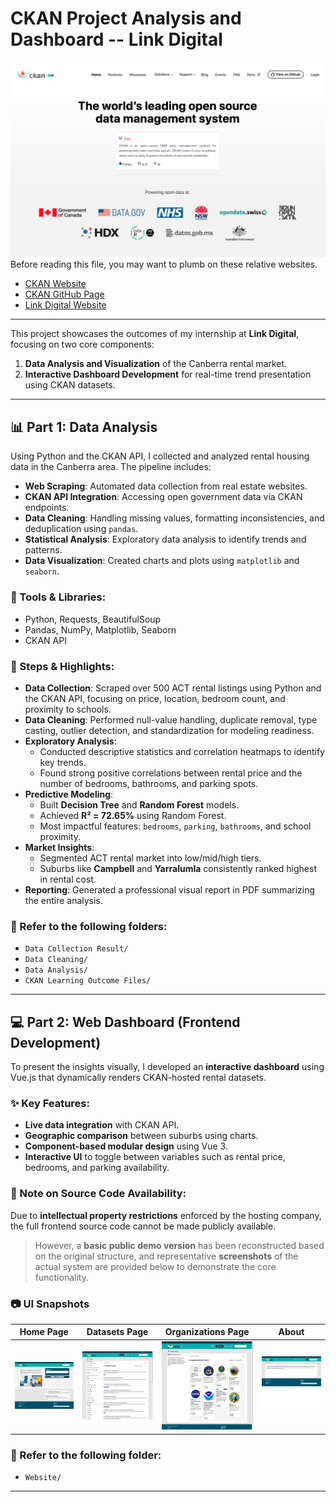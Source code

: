 # CKAN Project Analysis and Dashboard -- Link Digital

![CKAN](Website/CKAN.png)
Before reading this file, you may want to plumb on these relative websites.
- [CKAN Website](https://www.ckan.org/)
- [CKAN GitHub Page](https://github.com/ckan/ckan)
- [Link Digital Website](https://linkdigital.com.au/)

---

This project showcases the outcomes of my internship at **Link Digital**, focusing on two core components:

1. **Data Analysis and Visualization** of the Canberra rental market.
2. **Interactive Dashboard Development** for real-time trend presentation using CKAN datasets.

---

## 📊 Part 1: Data Analysis

Using Python and the CKAN API, I collected and analyzed rental housing data in the Canberra area. The pipeline includes:

- **Web Scraping**: Automated data collection from real estate websites.
- **CKAN API Integration**: Accessing open government data via CKAN endpoints.
- **Data Cleaning**: Handling missing values, formatting inconsistencies, and deduplication using `pandas`.
- **Statistical Analysis**: Exploratory data analysis to identify trends and patterns.
- **Data Visualization**: Created charts and plots using `matplotlib` and `seaborn`.

### 🔧 Tools & Libraries:
- Python, Requests, BeautifulSoup
- Pandas, NumPy, Matplotlib, Seaborn
- CKAN API

### 🧮 Steps & Highlights:

- **Data Collection**: Scraped over 500 ACT rental listings using Python and the CKAN API, focusing on price, location, bedroom count, and proximity to schools.
- **Data Cleaning**: Performed null-value handling, duplicate removal, type casting, outlier detection, and standardization for modeling readiness.
- **Exploratory Analysis**:
  - Conducted descriptive statistics and correlation heatmaps to identify key trends.
  - Found strong positive correlations between rental price and the number of bedrooms, bathrooms, and parking spots.
- **Predictive Modeling**:
  - Built **Decision Tree** and **Random Forest** models.
  - Achieved **R² = 72.65%** using Random Forest.
  - Most impactful features: `bedrooms`, `parking`, `bathrooms`, and school proximity.
- **Market Insights**:
  - Segmented ACT rental market into low/mid/high tiers.
  - Suburbs like **Campbell** and **Yarralumla** consistently ranked highest in rental cost.
- **Reporting**: Generated a professional visual report in PDF summarizing the entire analysis.

### 📁 Refer to the following folders:
- `Data Collection Result/`
- `Data Cleaning/`
- `Data Analysis/`
- `CKAN Learning Outcome Files/`

---

## 💻 Part 2: Web Dashboard (Frontend Development)

To present the insights visually, I developed an **interactive dashboard** using Vue.js that dynamically renders CKAN-hosted rental datasets.

### ✨ Key Features:
- **Live data integration** with CKAN API.
- **Geographic comparison** between suburbs using charts.
- **Component-based modular design** using Vue 3.
- **Interactive UI** to toggle between variables such as rental price, bedrooms, and parking availability.

### 🔐 Note on Source Code Availability:
Due to **intellectual property restrictions** enforced by the hosting company, the full frontend source code cannot be made publicly available.

> However, a **basic public demo version** has been reconstructed based on the original structure, and representative **screenshots** of the actual system are provided below to demonstrate the core functionality.

### 📷 UI Snapshots

| Home  Page | Datasets Page | Organizations Page | About |
|-------------------|------------------------|----------------------| ----------------------|
| ![Home Page](Website/HomePage.jpg) | ![Datasets](Website/Datasets.png) | ![Organizations](Website/Organizations.png) | ![About](Website/About.png) 


### 📁 Refer to the following folder:
- `Website/`

---

